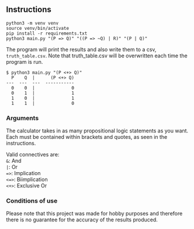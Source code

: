 ## Instructions
```shell
python3 -m venv venv
source venv/bin/activate
pip install -r requirements.txt
python3 main.py "(P => Q)" "((P => ~Q) | R)" "(P | Q)"
```

The program will print the results and also write them to a csv, `truth_table.csv`.
Note that truth_table.csv will be overwritten each time the program is run.

```
$ python3 main.py "(P <+> Q)"
  P    Q  |      (P <+> Q)
---  ---  ---  -----------
  0    0  |              0
  0    1  |              1
  1    0  |              1
  1    1  |              0
```

### Arguments
The calculator takes in as many propositional logic statements as you want.
Each must be contained within brackets and quotes, as seen in the instructions.

Valid connectives are:
<br>
`&`: And
<br>
`|`: Or
<br>
`=>`: Implication
<br>
`<=>`: Biimplication
<br>
`<+>`: Exclusive Or

### Conditions of use
Please note that this project was made for hobby purposes and therefore there is no guarantee for
the accuracy of the results produced.